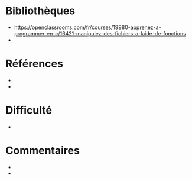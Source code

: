 # Bibliothèques
* https://openclassrooms.com/fr/courses/19980-apprenez-a-programmer-en-c/16421-manipulez-des-fichiers-a-laide-de-fonctions
*

# Références
*
*

# Difficulté
*

# Commentaires
* 
* 

